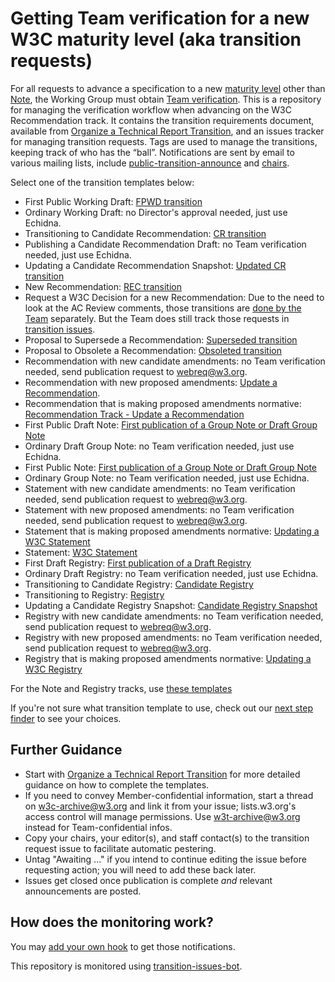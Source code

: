 # Getting Team verification for a new W3C maturity level (aka transition requests)

For all requests to advance a specification to a new [maturity level](https://www.w3.org/policies/process/#maturity-levels) other than [Note](), the Working Group must obtain [Team verification](https://www.w3.org/policies/process/#transition-reqs). This is a  repository for managing the verification workflow when advancing on the W3C Recommendation track. It contains the transition requirements document, available from [Organize a Technical Report Transition](https://www.w3.org/Guide/transitions/), and an issues tracker for managing transition requests. Tags are used to manage the transitions, keeping track of who has the “ball”. Notifications are sent by email to various mailing lists, include [public-transition-announce](https://lists.w3.org/Archives/Public/public-transition-announce/) and [chairs](https://lists.w3.org/Archives/Member/chairs/).

Select one of the transition templates below:

* First Public Working Draft: [FPWD transition](https://github.com/w3c/transitions/issues/new?template=6.3.05-publishing-first-public-working-draft.md)
* Ordinary Working Draft: no Director's approval needed, just use Echidna.
* Transitioning to Candidate Recommendation: [CR transition](https://github.com/w3c/transitions/issues/new?template=6.3.07-candidate-recommendation.md)
* Publishing a Candidate Recommendation Draft: no Team verification needed, just use Echidna.
* Updating a Candidate Recommendation Snapshot: [Updated CR transition](https://github.com/w3c/transitions/issues/new?template=6.3.08.1-candidate-recommendation-snapshot.md)
* New Recommendation: [REC transition](https://github.com/w3c/transitions/issues/new?template=6.3.09.1-new-recommendation.md)
* Request a W3C Decision for a new Recommendation: Due to the need to look at the AC Review comments, those transitions are  [done by the Team](https://github.com/w3c/transitions/issues/new?template=6.3.09.3-recommendation.md) separately. But the Team does still track those requests in [transition issues](https://github.com/w3c/transitions/issues/).
* Proposal to Supersede a Recommendation: [Superseded transition](https://github.com/w3c/transitions/issues/new?template=6.3.12.4-2-supersede-recommendation.md)
* Proposal to Obsolete a Recommendation: [Obsoleted transition](https://github.com/w3c/transitions/issues/new?template=6.3.12.4-1-obsolete-recommendation.md)
* Recommendation with new candidate amendments: no Team verification needed, send publication request to webreq@w3.org.
* Recommendation with new proposed amendments:  [Update a Recommendation](https://github.com/w3c/transitions/issues/new/choose).
* Recommendation that is making proposed amendments normative: [Recommendation Track - Update a Recommendation](https://github.com/w3c/transitions/issues/new?template=6.3.10.4-incorporating-amendments.md)
* First Public Draft Note: [First publication of a Group Note or Draft Group Note](https://github.com/w3c/transitions/issues/new?template=6.4.2-publishing-notes.md)
* Ordinary Draft Group Note: no Team verification needed, just use Echidna.
* First Public Note: [First publication of a Group Note or Draft Group Note](https://github.com/w3c/transitions/issues/new?template=6.4.2-publishing-notes.md)
* Ordinary Group Note: no Team verification needed, just use Echidna.
* Statement with new candidate amendments: no Team verification needed, send publication request to webreq@w3.org.
* Statement with new proposed amendments: no Team verification needed, send publication request to webreq@w3.org.
* Statement that is making proposed amendments normative: [Updating a W3C Statement](https://github.com/w3c/transitions/issues/new?template=6.4.4-revising-w3c-statement.md)
* Statement: [W3C Statement](https://github.com/w3c/transitions/issues/new/choose)
* First Draft Registry: [First publication of a Draft Registry](https://github.com/w3c/transitions/issues/new/choose)
* Ordinary Draft Registry: no Team verification needed, just use Echidna.
* Transitioning to Candidate Registry: [Candidate Registry](https://github.com/w3c/transitions/issues/new/choose)
* Transitioning to Registry: [Registry](https://github.com/w3c/transitions/issues/new/choose)
* Updating a Candidate Registry Snapshot: [Candidate Registry Snapshot](https://github.com/w3c/transitions/issues/new/choose)
* Registry with new candidate amendments: no Team verification needed, send publication request to webreq@w3.org.
* Registry with new proposed amendments: no Team verification needed, send publication request to webreq@w3.org.
* Registry that is making proposed amendments normative: [Updating a W3C Registry](https://github.com/w3c/transitions/issues/new/choose)



For the Note and Registry tracks, use [these templates](https://github.com/w3c/transitions/issues/new/choose)

If you're not sure what transition template to use, check out our [next step finder](https://www.w3.org/Guide/transitions/nextstep.html) to see your choices.

## Further Guidance

  * Start with [Organize a Technical Report Transition](https://www.w3.org/Guide/transitions/) for more detailed guidance on how to complete the templates.
  * If you need to convey Member-confidential information, start a thread on w3c-archive@w3.org and link it from your issue; lists.w3.org's access control will manage permissions. Use w3t-archive@w3.org instead for Team-confidential infos.
  * Copy your chairs, your editor(s), and staff contact(s) to the transition request issue to facilitate automatic pestering.
  * Untag "Awaiting ..." if you intend to continue editing the issue before requesting action; you will need to add these back later.
  * Issues get closed once publication is complete *and* relevant announcements are posted.

## How does the monitoring work?

You may [add your own hook](https://labs.w3.org/transition-issues-bot/doc/hook) to get those notifications.

This repository is monitored using [transition-issues-bot](https://github.com/w3c/transition-issues-bot).
